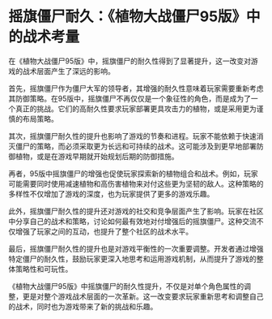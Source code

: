 # 摇旗僵尸耐久：《植物大战僵尸95版》中的战术考量

在《植物大战僵尸95版》中，摇旗僵尸的耐久性得到了显著提升，这一改变对游戏的战术层面产生了深远的影响。

首先，摇旗僵尸作为僵尸大军的领导者，其增强的耐久性意味着玩家需要重新考虑其防御策略。在95版中，摇旗僵尸不再仅仅是一个象征性的角色，而是成为了一个真正的挑战。它们的高耐久性要求玩家部署更具攻击力的植物，或是采用更为谨慎的布局策略。

其次，摇旗僵尸耐久性的提升也影响了游戏的节奏和进程。玩家不能依赖于快速消灭僵尸的策略，而必须采取更为长远和可持续的战术。这可能涉及到更早地部署防御植物，或是在游戏早期就开始规划后期的防御措施。

再者，95版中摇旗僵尸的增强也促使玩家探索新的植物组合和战术。例如，玩家可能需要同时使用减速植物和高伤害植物来对付这些更为坚韧的敌人。这种策略的多样性不仅增加了游戏的深度，也为玩家提供了更多的游戏乐趣。

此外，摇旗僵尸耐久性的提升还对游戏的社交和竞争层面产生了影响。玩家在社区中分享自己的战术和策略，讨论如何最有效地对付增强后的摇旗僵尸。这种交流不仅增强了玩家之间的互动，也提升了整个社区的战术水平。

最后，摇旗僵尸耐久性的提升也是对游戏平衡性的一次重要调整。开发者通过增强特定僵尸的耐久性，鼓励玩家更深入地思考和运用游戏机制，从而提升了游戏的整体策略性和可玩性。

《植物大战僵尸95版》中摇旗僵尸的耐久性提升，不仅是对单个角色属性的调整，更是对整个游戏战术层面的一次革新。这一改变要求玩家重新思考和调整自己的战术，同时也为游戏带来了新的挑战和乐趣。